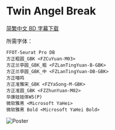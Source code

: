 # Twin Angel Break

[简繁中文 BD 字幕下载](https://github.com/Nekomoekissaten-SUB/Nekomoekissaten-Storage/releases/download/subtitles_pkg/Twin_Angel_Break_BD_zho.7z)

所需字体：
```
FFOT-Seurat Pro DB
方正粗圆_GBK <FZCuYuan-M03>
方正兰亭圆_GBK_粗 <FZLanTingYuan-B-GBK>
方正兰亭圆_GBK_中 <FZLanTingYuan-DB-GBK>
方正喵鸣
方正准雅宋_GBK <FZYaSong-M-GBK>
方正准圆_GBK <FZZhunYuan-M02>
华康娃娃体W5(P)
微软雅黑 <Microsoft YaHei>
微软雅黑 Bold <Microsoft YaHei Bold>
```

![Poster](http://nekomoe.pages.dev/images/2017-04/twin_angel_break.png)